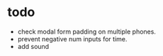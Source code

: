 # todo

- check modal form padding on multiple phones.
- prevent negative num inputs for time.
- add sound
